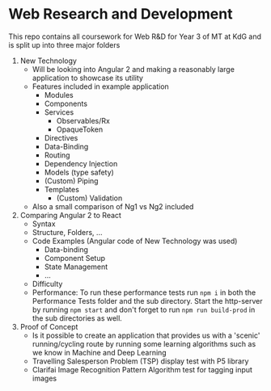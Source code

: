 # Web Research and Development

This repo contains all coursework for Web R&D for Year 3 of MT at KdG and is split up into three major folders

1. New Technology
    - Will be looking into Angular 2 and making a reasonably large application to showcase its utility
    - Features included in example application
        - Modules
        - Components
        - Services
            - Observables/Rx
            - OpaqueToken
        - Directives
        - Data-Binding
        - Routing
        - Dependency Injection
        - Models (type safety)
        - (Custom) Piping
        - Templates
            - (Custom) Validation
    - Also a small comparison of Ng1 vs Ng2 included
2. Comparing Angular 2 to React
    - Syntax
    - Structure, Folders, ...
    - Code Examples (Angular code of New Technology was used)
        - Data-binding
        - Component Setup
        - State Management
        - ...
    - Difficulty
    - Performance: To run these performance tests run `npm i` in both the Performance Tests folder and the sub directory. Start the http-server by running `npm start` and don't forget to run `npm run build-prod` in the sub directories as well.
3. Proof of Concept
    - Is it possible to create an application that provides us with a 'scenic' running/cycling route by running some learning algorithms such as we know in Machine and Deep Learning
    - Travelling Salesperson Problem (TSP) display test with P5 library
    - Clarifai Image Recognition Pattern Algorithm test for tagging input images

